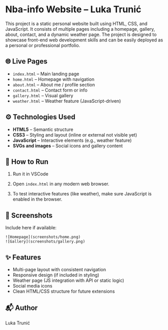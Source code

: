# Nba-info Website – Luka Trunić

This project is a static personal website built using HTML, CSS, and JavaScript. It consists of multiple pages including a homepage, gallery, about, contact, and a dynamic weather page. The project is designed to showcase front-end web development skills and can be easily deployed as a personal or professional portfolio.

## 🌐 Live Pages

- `index.html` – Main landing page
- `home.html` – Homepage with navigation
- `about.html` – About me / profile section
- `contact.html` – Contact form or info
- `gallery.html` – Visual gallery
- `weather.html` – Weather feature (JavaScript-driven)

## ⚙️ Technologies Used

- **HTML5** – Semantic structure
- **CSS3** – Styling and layout (inline or external not visible yet)
- **JavaScript** – Interactive elements (e.g., weather feature)
- **SVGs and images** – Social icons and gallery content

## 🧪 How to Run

1. Run it in VSCode

2. Open `index.html` in any modern web browser.

3. To test interactive features (like weather), make sure JavaScript is enabled in the browser.

## 📸 Screenshots

Include here if available:
```
![Homepage](screenshots/home.png)
![Gallery](screenshots/gallery.png)
```

## ✨ Features

- Multi-page layout with consistent navigation
- Responsive design (if included in styling)
- Weather page (JS integration with API or static logic)
- Social media icons
- Clean HTML/CSS structure for future extensions

## 📬 Author

Luka Trunić
